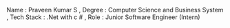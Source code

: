 Name       : Praveen Kumar S ,
Degree     : Computer Science and Business System ,
Tech Stack : .Net with c # ,
Role       : Junior Software Engineer (Intern)

